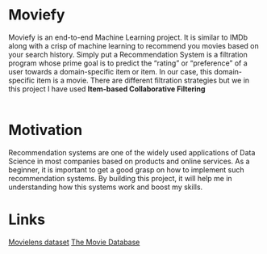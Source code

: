 # Moviefy
Moviefy is an end-to-end Machine Learning project. It is similar to IMDb along with a crisp of machine learning to recommend you movies based on your search history. Simply put a Recommendation System is a filtration program whose prime goal is to predict the “rating” or “preference” of a user towards a domain-specific item or item. In our case, this domain-specific item is a movie. There are different filtration strategies but we in this project I have used <b>Item-based Collaborative Filtering</b>
<br></br>
# Motivation
Recommendation systems are one of the widely used applications of Data Science in most companies based on products and online services. As a beginner, it is important to get a good grasp on how to implement such recommendation systems. By building this project, it will help me in understanding how this systems work and boost my skills.

# Links

[Movielens dataset](https://grouplens.org/datasets/movielens/)
[The Movie Database](https://www.themoviedb.org/)